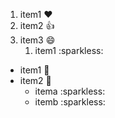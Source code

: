 1. item1 :heart:
2. item2 :+1:
3. item3 :smile:
   1. item1 :sparkless:

* item1 :tada:
* item2 :tada:
  * itema :sparkless:
  * itemb :sparkless:
